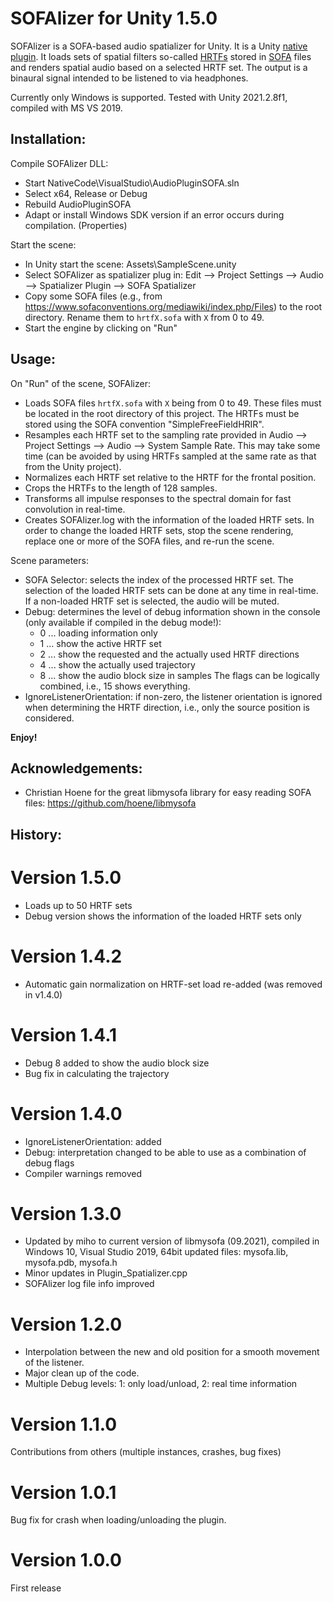 # SOFAlizer for Unity 1.5.0

SOFAlizer is a SOFA-based audio spatializer for Unity. It is a Unity [native plugin](https://docs.unity3d.com/Manual/NativePlugins.html). It loads sets of spatial filters so-called [HRTFs](https://en.wikipedia.org/wiki/Head-related_transfer_function) stored in [SOFA](https://www.sofaconventions.org/) files and renders spatial audio based on a selected HRTF set. The output is a binaural signal intended to be listened to via headphones. 

Currently only Windows is supported. Tested with Unity 2021.2.8f1, compiled with MS VS 2019.

Installation:
-------------

Compile SOFAlizer DLL:
* Start NativeCode\VisualStudio\AudioPluginSOFA.sln
* Select x64, Release or Debug
* Rebuild AudioPluginSOFA 
* Adapt or install Windows SDK version if an error occurs during compilation. (Properties)

Start the scene:
* In Unity start the scene: Assets\SampleScene.unity
* Select SOFAlizer as spatializer plug in: Edit --> Project Settings --> Audio --> Spatializer Plugin --> SOFA Spatializer
* Copy some SOFA files (e.g., from https://www.sofaconventions.org/mediawiki/index.php/Files) to the root directory. Rename them to `hrtfX.sofa` with `X` from 0 to 49. 
* Start the engine by clicking on "Run"

Usage:
------
On "Run" of the scene, SOFAlizer:
* Loads SOFA files `hrtfX.sofa` with `X` being from 0 to 49. These files must be located in the root directory of this project. The HRTFs must be stored using the SOFA convention "SimpleFreeFieldHRIR". 
* Resamples each HRTF set to the sampling rate provided in Audio --> Project Settings --> Audio --> System Sample Rate. This may take some time (can be avoided by using HRTFs sampled at the same rate as that from the Unity project). 
* Normalizes each HRTF set relative to the HRTF for the frontal position. 
* Crops the HRTFs to the length of 128 samples. 
* Transforms all impulse responses to the spectral domain for fast convolution in real-time.
* Creates SOFAlizer.log with the information of the loaded HRTF sets. In order to change the loaded HRTF sets, stop the scene rendering, replace one or more of the SOFA files, and re-run the scene.

Scene parameters: 
* SOFA Selector: selects the index of the processed HRTF set. The selection of the loaded HRTF sets can be done at any time in real-time. If a non-loaded HRTF set is selected, the audio will be muted.
* Debug: determines the level of debug information shown in the console (only available if compiled in the debug mode!):
  * 0 ... loading information only
  * 1 ... show the active HRTF set
  * 2 ... show the requested and the actually used HRTF directions
  * 4 ... show the actually used trajectory 
  * 8 ... show the audio block size in samples
  The flags can be logically combined, i.e., 15 shows everything. 
* IgnoreListenerOrientation: if non-zero, the listener orientation is ignored when determining the HRTF direction, i.e., only the source position is considered. 




**Enjoy!**


Acknowledgements:
-----------------

* Christian Hoene for the great libmysofa library for easy reading SOFA files: https://github.com/hoene/libmysofa


History:
--------

Version 1.5.0
=============
* Loads up to 50 HRTF sets
* Debug version shows the information of the loaded HRTF sets only

Version 1.4.2
=============
* Automatic gain normalization on HRTF-set load re-added (was removed in v1.4.0)

Version 1.4.1
=============
* Debug 8 added to show the audio block size
* Bug fix in calculating the trajectory

Version 1.4.0
=============
* IgnoreListenerOrientation: added
* Debug: interpretation changed to be able to use as a combination of debug flags
* Compiler warnings removed

Version 1.3.0
=============
* Updated by miho to current version of libmysofa (09.2021), compiled in Windows 10, Visual Studio 2019, 64bit
	updated files: mysofa.lib, mysofa.pdb, mysofa.h
* Minor updates in Plugin_Spatializer.cpp
* SOFAlizer log file info improved

Version 1.2.0
=============
* Interpolation between the new and old position for a smooth movement of the listener. 
* Major clean up of the code. 
* Multiple Debug levels: 1: only load/unload, 2: real time information

Version 1.1.0
=============

Contributions from others (multiple instances, crashes, bug fixes)

Version 1.0.1
=============

Bug fix for crash when loading/unloading the plugin. 

Version 1.0.0
=============

First release